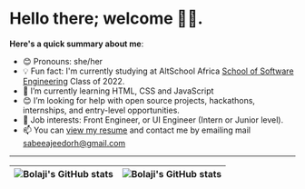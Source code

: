 # Hello there; welcome 👋🏾.

**Here's a quick summary about me**:

- 😊 Pronouns: she/her
- 💡 Fun fact: I'm currently studying at AltSchool Africa [School of Software Engineering](https://altschoolafrica.com/schools/engineering) Class of 2022.
- 🌱 I’m currently learning HTML, CSS and JavaScript
- 😊 I’m looking for help with open source projects, hackathons, internships, and entry-level opportunities.
- 💼 Job interests: Front Engineer, or UI Engineer (Intern or Junior level).
- 📫 You can [view my resume](#) and contact me by emailing mail sabeeajeedorh@gmail.com

---

| <img align="center" src="https://github-readme-stats.vercel.app/api?username=bolajiayodeji&show_icons=true&include_all_commits=true&hide_border=true" alt="Bolaji's GitHub stats" /> | <img align="center" src="https://github-readme-stats.vercel.app/api/top-langs/?username=bolajiayodeji&langs_count=8&layout=compact&hide_border=true" alt="Bolaji's GitHub stats" /> |
| ------------- | ------------- |
